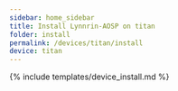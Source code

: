 ```yaml
---
sidebar: home_sidebar
title: Install Lynnrin-AOSP on titan
folder: install
permalink: /devices/titan/install
device: titan
---
```

{% include templates/device_install.md %}
